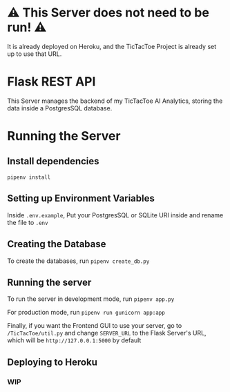 # ⚠ This Server does not need to be run! ⚠
It is already deployed on Heroku, and the TicTacToe Project is already set up to use that URL.

# Flask REST API
This Server manages the backend of my TicTacToe AI Analytics, storing the data inside a PostgresSQL database.

# Running the Server
## Install dependencies
```
pipenv install
```

## Setting up Environment Variables
Inside `.env.example`, Put your PostgresSQL or SQLite URI inside and rename the file to `.env`

## Creating the Database
To create the databases, run `pipenv create_db.py`

## Running the server
To run the server in development mode, run `pipenv app.py`

For production mode, run `pipenv run gunicorn app:app`

Finally, if you want the Frontend GUI to use your server, go to `/TicTacToe/util.py` and change `SERVER_URL` to the Flask Server's URL, which will be `http://127.0.0.1:5000` by default

## Deploying to Heroku
### WIP